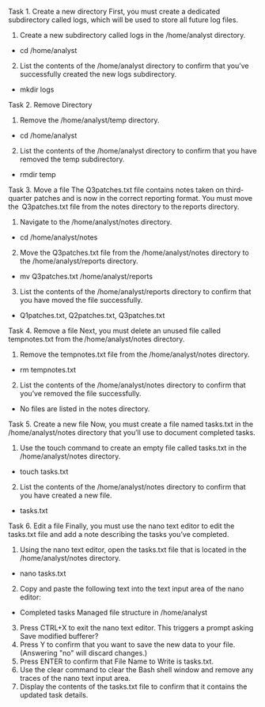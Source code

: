 Task 1. Create a new directory
First, you must create a dedicated subdirectory called logs, which will be used to store all future log files.
1. Create a new subdirectory called logs in the /home/analyst directory.
- cd /home/analyst
2. List the contents of the /home/analyst directory to confirm that you’ve successfully created the new logs subdirectory.
- mkdir logs

Task 2. Remove Directory
1. Remove the /home/analyst/temp directory.
- cd /home/analyst
2. List the contents of the /home/analyst directory to confirm that you have removed the temp subdirectory.
- rmdir temp

Task 3. Move a file
The Q3patches.txt file contains notes taken on third-quarter patches and is now in the correct reporting format.
You must move the  Q3patches.txt file from the notes directory to the reports directory.
1. Navigate to the /home/analyst/notes directory.
- cd /home/analyst/notes
2. Move the Q3patches.txt file from the /home/analyst/notes directory to the /home/analyst/reports directory.
- mv Q3patches.txt /home/analyst/reports
3. List the contents of the /home/analyst/reports directory to confirm that you have moved the file successfully.
- Q1patches.txt, Q2patches.txt, Q3patches.txt

Task 4. Remove a file
Next, you must delete an unused file called tempnotes.txt from the /home/analyst/notes directory.
1. Remove the tempnotes.txt file from the /home/analyst/notes directory.
- rm tempnotes.txt
2. List the contents of the /home/analyst/notes directory to confirm that you’ve removed the file successfully.
- No files are listed in the notes directory.

Task 5. Create a new file
Now, you must create a file named tasks.txt in the /home/analyst/notes directory that you’ll use to document completed tasks.
1. Use the touch command to create an empty file called tasks.txt in the /home/analyst/notes directory.
- touch tasks.txt
2. List the contents of the /home/analyst/notes directory to confirm that you have created a new file.
- tasks.txt

Task 6. Edit a file
Finally, you must use the nano text editor to edit the tasks.txt file and add a note describing the tasks you’ve completed.
1. Using the nano text editor, open the tasks.txt file that is located in the /home/analyst/notes directory.
- nano tasks.txt
2. Copy and paste the following text into the text input area of the nano editor:
-   Completed tasks
  Managed file structure in /home/analyst
3. Press CTRL+X to exit the nano text editor.
This triggers a prompt asking Save modified bufferer?
4. Press Y to confirm that you want to save the new data to your file. (Answering "no" will discard changes.)
5. Press ENTER to confirm that File Name to Write is tasks.txt.
6. Use the clear command to clear the Bash shell window and remove any traces of the nano text input area.
7. Display the contents of the tasks.txt file to confirm that it contains the updated task details.
